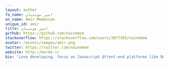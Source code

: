```yaml
---
layout: author
fa_name: امیر مومنیان
en_name: Amir Momenian
unique_id: amir
title: امیر مومنیان
github: https://github.com/nainemom
stackoverflow: https://stackoverflow.com/users/3077365/nainemom
avatar: /assets/images/amir.png
twitter: https://twitter.com/nainemom
website: http://morde.ir
bio: "Love developing, focus on Javascript @front-end platforms like Browser, Electron, Cordova. Server-side NodeJs programmer."
---
```

